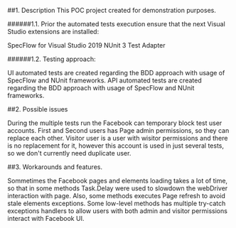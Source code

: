 ##1. Description This POC project created for demonstration purposes.

######1.1. Prior the automated tests execution ensure that the next Visual Studio extensions are installed:

SpecFlow for Visual Studio 2019
NUnit 3 Test Adapter

######1.2. Testing approach:

UI automated tests are created regarding the BDD approach with usage of SpecFlow and NUnit frameworks.
API automated tests are created regarding the BDD approach with usage of SpecFlow and NUnit frameworks.

##2. Possible issues

During the multiple tests run the Facebook can temporary block test user accounts. First and Second users has Page admin permissions, so they can replace each other. Visitor user is a user with wisitor permissions and there is no replacement for it, however this account is used in just several tests, so we don't currently need duplicate user.

##3. Workarounds and features.

Sommetimes the Facebook pages and elements loading takes a lot of time, so that in some methods Task.Delay were used to slowdown the webDriver interaction with page. Also, some methods executes Page refresh to avoid stale elements exceptions. Some low-level methods has multiple try-catch exceptions handlers to allow users with both admin and visitor permissions interact with Facebook UI.